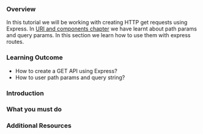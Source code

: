 ### Overview
In this tutorial we will be working with creating HTTP get requests using Express.
In [URI and components chapter](/../4.%20Introduction%20to%20APIs/4.3%20URI%20and%20its%20components.md) we have learnt about path params and query params. In this section we learn how to use them with express routes.

### Learning Outcome
- How to create a GET API using Express?
- How to user path params and query string? 

### Introduction


<!-- ![](./images/CRUD.png) -->




### What you must do


### Additional Resources
